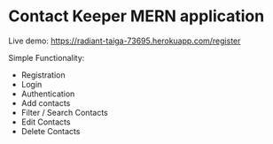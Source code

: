 # Contact Keeper MERN application

Live demo: https://radiant-taiga-73695.herokuapp.com/register

Simple Functionality:
- Registration
- Login
- Authentication
- Add contacts
- Filter / Search Contacts
- Edit Contacts
- Delete Contacts
